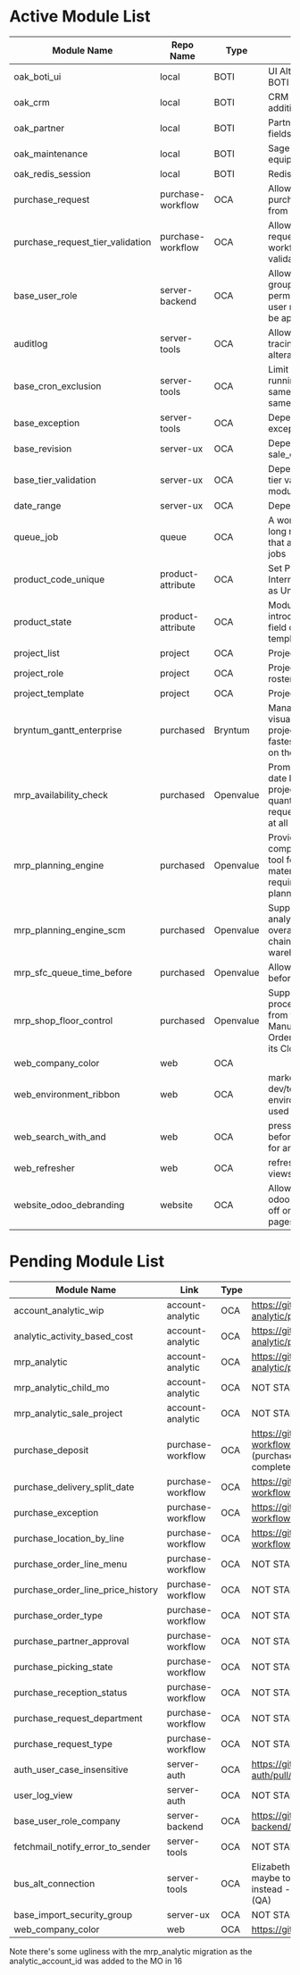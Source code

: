 # Active Module List

| Module Name                      | Repo Name         | Type      | Usage                                                                                           |
| -------------------------------- | ----------------- | --------- | ----------------------------------------------------------------------------------------------- |
| oak_boti_ui                      | local             | BOTI      | UI Alterations for BOTI                                                                         |
| oak_crm                          | local             | BOTI      | CRM lead field additions                                                                        |
| oak_partner                      | local             | BOTI      | Partner additional fields and tracking                                                          |
| oak_maintenance                  | local             | BOTI      | Sage info for equipment                                                                         |
| oak_redis_session                | local             | BOTI      | Redis for session                                                                               |
| purchase_request                 | purchase-workflow | OCA       | Allows requests for purchased items from users                                                  |
| purchase_request_tier_validation | purchase-workflow | OCA       | Allows purchase requests to have workflows for validation                                       |
| base_user_role                   | server-backend    | OCA       | Allows for grouping permissions into user roles that can be applied                             |
| auditlog                         | server-tools      | OCA       | Allows deep tracing of data alterations                                                         |
| base_cron_exclusion              | server-tools      | OCA       | Limit cron jobs running at the same time for the same thing                                     |
| base_exception                   | server-tools      | OCA       | Dependency for all exception modules                                                            |
| base_revision                    | server-ux         | OCA       | Dependency for sale_order_revision                                                              |
| base_tier_validation             | server-ux         | OCA       | Dependency for all tier validation modules                                                      |
| date_range                       | server-ux         | OCA       | Dependency for ?                                                                                |
| queue_job                        | queue             | OCA       | A worker queue for long running tasks that are NOT cron jobs                                    |
| product_code_unique              | product-attribute | OCA       | Set Product Internal Reference as Unique                                                        |
| product_state                    | product-attribute | OCA       | Module introducing a state field on product template                                            |
| project_list                     | project           | OCA       | Projects List View                                                                              |
| project_role                     | project           | OCA       | Project role-based roster                                                                       |
| project_template                 | project           | OCA       | Project Templates                                                                               |
| bryntum_gantt_enterprise         | purchased         | Bryntum   | Manage and visualise your projects with the fastest Gantt chart on the web                      |
| mrp_availability_check           | purchased         | Openvalue | Promise delivery date by the projected stock quantity to requested quantity at all BoM’s level. |
| mrp_planning_engine              | purchased         | Openvalue | Provides a full comprehensive tool for managing material requirements planning.                 |
| mrp_planning_engine_scm          | purchased         | Openvalue | Supports the analysis of the overall supply chain in a warehouse.                               |
| mrp_sfc_queue_time_before        | purchased         | Openvalue | Allows queue time before for planning                                                           |
| mrp_shop_floor_control           | purchased         | Openvalue | Supports the E2E process starting from the Manufacturing Order Creation to its Closure.         |
| web_company_color                | web               | OCA       |                                                                                                 |
| web_environment_ribbon           | web               | OCA       | marker for dev/test/qa environments, not used in production                                     |
| web_search_with_and              | web               | OCA       | press Shift key before searching for and                                                        |
| web_refresher                    | web               | OCA       | refresh button for views                                                                        |
| website_odoo_debranding          | website           | OCA       | Allows to turn odoo website links off on website pages                                          |

# Pending Module List

| Module Name                       | Link              | Type | PR or status                                                                                                           |
| --------------------------------- | ----------------- | ---- | ---------------------------------------------------------------------------------------------------------------------- |
| account_analytic_wip              | account-analytic  | OCA  | https://github.com/OCA/account-analytic/pull/540                                                                       |
| analytic_activity_based_cost      | account-analytic  | OCA  | https://github.com/OCA/account-analytic/pull/538                                                                       |
| mrp_analytic                      | account-analytic  | OCA  | https://github.com/OCA/account-analytic/pull/494                                                                       |
| mrp_analytic_child_mo             | account-analytic  | OCA  | NOT STARTED                                                                                                            |
| mrp_analytic_sale_project         | account-analytic  | OCA  | NOT STARTED                                                                                                            |
| purchase_deposit                  | purchase-workflow | OCA  | https://github.com/OCA/purchase-workflow/pull/1751 (purchase_advance_payment IS completed for 16...)                   |
| purchase_delivery_split_date      | purchase-workflow | OCA  | https://github.com/OCA/purchase-workflow/pull/1687                                                                     |
| purchase_exception                | purchase-workflow | OCA  | https://github.com/OCA/purchase-workflow/pull/1770                                                                     |
| purchase_location_by_line         | purchase-workflow | OCA  | https://github.com/OCA/purchase-workflow/pull/1686                                                                     |
| purchase_order_line_menu          | purchase-workflow | OCA  | NOT STARTED                                                                                                            |
| purchase_order_line_price_history | purchase-workflow | OCA  | NOT STARTED                                                                                                            |
| purchase_order_type               | purchase-workflow | OCA  | NOT STARTED                                                                                                            |
| purchase_partner_approval         | purchase-workflow | OCA  | NOT STARTED                                                                                                            |
| purchase_picking_state            | purchase-workflow | OCA  | NOT STARTED                                                                                                            |
| purchase_reception_status         | purchase-workflow | OCA  | NOT STARTED                                                                                                            |
| purchase_request_department       | purchase-workflow | OCA  | NOT STARTED                                                                                                            |
| purchase_request_type             | purchase-workflow | OCA  | NOT STARTED                                                                                                            |
| auth_user_case_insensitive        | server-auth       | OCA  | https://github.com/OCA/server-auth/pull/479                                                                            |
| user_log_view                     | server-auth       | OCA  | NOT STARTED                                                                                                            |
| base_user_role_company            | server-backend    | OCA  | https://github.com/OCA/server-backend/pull/187 - 15? Stale?                                                            |
| fetchmail_notify_error_to_sender  | server-tools      | OCA  | NOT STARTED                                                                                                            |
| bus_alt_connection                | server-tools      | OCA  | Elizabeth has a ported version of this, maybe to OCa, maybe as oak module instead - not needed until pooler is up (QA) |
| base_import_security_group        | server-ux         | OCA  | NOT STARTED                                                                                                            |
| web_company_color                 | web               | OCA  | https://github.com/OCA/web/pull/2449                                                                                   |

Note there's some ugliness with the mrp_analytic migration as the analytic_account_id
was added to the MO in 16
